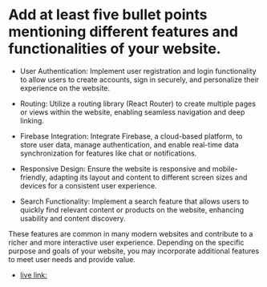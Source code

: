# Add at least five bullet points mentioning different features and functionalities of your website.

- User Authentication: Implement user registration and login functionality to allow users to create accounts, sign in securely, and personalize their experience on the website.

- Routing: Utilize a routing library (React Router) to create multiple pages or views within the website, enabling seamless navigation and deep linking.

- Firebase Integration: Integrate Firebase, a cloud-based platform, to store user data, manage authentication, and enable real-time data synchronization for features like chat or notifications.

- Responsive Design: Ensure the website is responsive and mobile-friendly, adapting its layout and content to different screen sizes and devices for a consistent user experience.

- Search Functionality: Implement a search feature that allows users to quickly find relevant content or products on the website, enhancing usability and content discovery.

These features are common in many modern websites and contribute to a richer and more interactive user experience. Depending on the specific purpose and goals of your website, you may incorporate additional features to meet user needs and provide value.

- [live link:](https://react-social-events-92624.web.app/login) 